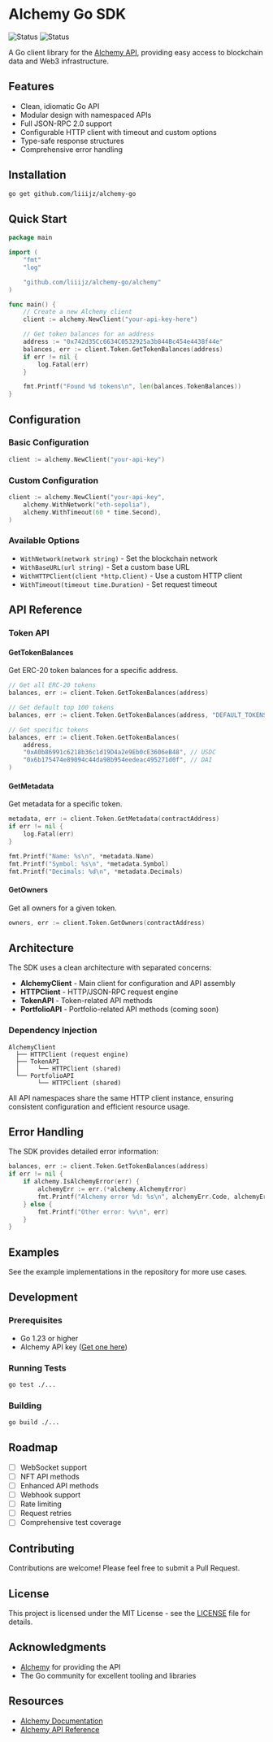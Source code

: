 # Alchemy Go SDK

![Status](https://img.shields.io/badge/status-WIP-yellow)
![Status](https://img.shields.io/badge/status-under%20development-orange)

A Go client library for the [Alchemy API](https://www.alchemy.com/), providing easy access to blockchain data and Web3 infrastructure.

## Features

- Clean, idiomatic Go API
- Modular design with namespaced APIs
- Full JSON-RPC 2.0 support
- Configurable HTTP client with timeout and custom options
- Type-safe response structures
- Comprehensive error handling

## Installation

```bash
go get github.com/liiijz/alchemy-go
```

## Quick Start

```go
package main

import (
    "fmt"
    "log"

    "github.com/liiijz/alchemy-go/alchemy"
)

func main() {
    // Create a new Alchemy client
    client := alchemy.NewClient("your-api-key-here")

    // Get token balances for an address
    address := "0x742d35Cc6634C0532925a3b844Bc454e4438f44e"
    balances, err := client.Token.GetTokenBalances(address)
    if err != nil {
        log.Fatal(err)
    }

    fmt.Printf("Found %d tokens\n", len(balances.TokenBalances))
}
```

## Configuration

### Basic Configuration

```go
client := alchemy.NewClient("your-api-key")
```

### Custom Configuration

```go
client := alchemy.NewClient("your-api-key",
    alchemy.WithNetwork("eth-sepolia"),
    alchemy.WithTimeout(60 * time.Second),
)
```

### Available Options

- `WithNetwork(network string)` - Set the blockchain network
- `WithBaseURL(url string)` - Set a custom base URL
- `WithHTTPClient(client *http.Client)` - Use a custom HTTP client
- `WithTimeout(timeout time.Duration)` - Set request timeout

## API Reference

### Token API

#### GetTokenBalances

Get ERC-20 token balances for a specific address.

```go
// Get all ERC-20 tokens
balances, err := client.Token.GetTokenBalances(address)

// Get default top 100 tokens
balances, err := client.Token.GetTokenBalances(address, "DEFAULT_TOKENS")

// Get specific tokens
balances, err := client.Token.GetTokenBalances(
    address,
    "0xA0b86991c6218b36c1d19D4a2e9Eb0cE3606eB48", // USDC
    "0x6b175474e89094c44da98b954eedeac495271d0f", // DAI
)
```

#### GetMetadata

Get metadata for a specific token.

```go
metadata, err := client.Token.GetMetadata(contractAddress)
if err != nil {
    log.Fatal(err)
}

fmt.Printf("Name: %s\n", *metadata.Name)
fmt.Printf("Symbol: %s\n", *metadata.Symbol)
fmt.Printf("Decimals: %d\n", *metadata.Decimals)
```

#### GetOwners

Get all owners for a given token.

```go
owners, err := client.Token.GetOwners(contractAddress)
```

## Architecture

The SDK uses a clean architecture with separated concerns:

- **AlchemyClient** - Main client for configuration and API assembly
- **HTTPClient** - HTTP/JSON-RPC request engine
- **TokenAPI** - Token-related API methods
- **PortfolioAPI** - Portfolio-related API methods (coming soon)

### Dependency Injection

```
AlchemyClient
  ├── HTTPClient (request engine)
  ├── TokenAPI
  │     └── HTTPClient (shared)
  └── PortfolioAPI
        └── HTTPClient (shared)
```

All API namespaces share the same HTTP client instance, ensuring consistent configuration and efficient resource usage.

## Error Handling

The SDK provides detailed error information:

```go
balances, err := client.Token.GetTokenBalances(address)
if err != nil {
    if alchemy.IsAlchemyError(err) {
        alchemyErr := err.(*alchemy.AlchemyError)
        fmt.Printf("Alchemy error %d: %s\n", alchemyErr.Code, alchemyErr.Message)
    } else {
        fmt.Printf("Other error: %v\n", err)
    }
}
```

## Examples

See the example implementations in the repository for more use cases.

## Development

### Prerequisites

- Go 1.23 or higher
- Alchemy API key ([Get one here](https://www.alchemy.com/))

### Running Tests

```bash
go test ./...
```

### Building

```bash
go build ./...
```

## Roadmap

- [ ] WebSocket support
- [ ] NFT API methods
- [ ] Enhanced API methods
- [ ] Webhook support
- [ ] Rate limiting
- [ ] Request retries
- [ ] Comprehensive test coverage

## Contributing

Contributions are welcome! Please feel free to submit a Pull Request.

## License

This project is licensed under the MIT License - see the [LICENSE](LICENSE) file for details.

## Acknowledgments

- [Alchemy](https://www.alchemy.com/) for providing the API
- The Go community for excellent tooling and libraries

## Resources

- [Alchemy Documentation](https://docs.alchemy.com/)
- [Alchemy API Reference](https://docs.alchemy.com/reference/api-overview)
